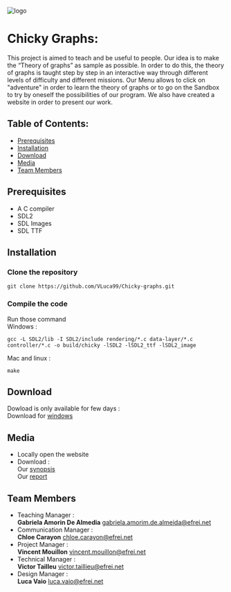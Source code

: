 ![logo](https://github.com/VLuca99/Chicky-graphs/blob/master/data/Website/LOGOFOND.png)
# Chicky Graphs:
This project is aimed to teach and be useful to people. Our idea is to make the “Theory of graphs” as sample as possible.
In order to do this, the theory of graphs is taught step by step in an interactive way through different levels of difficulty and different missions.
Our Menu allows to click on "adventure" in order to learn the theory of graphs or to go on the Sandbox to try by oneself the possibilities of our program. We also have created a website in order to present our work.

## Table of Contents:
* [Prerequisites](https://github.com/VLuca99/Chicky-graphs#prerequisites)
* [Installation](https://github.com/VLuca99/Chicky-graphs#installation)
* [Download](https://github.com/VLuca99/Chicky-graphs#download)
* [Media](https://github.com/VLuca99/Chicky-graphs#media)
* [Team Members](https://github.com/VLuca99/Chicky-graphs#team-members)

## Prerequisites
- A C compiler
- SDL2
- SDL Images
- SDL TTF

## Installation

### Clone the repository
```console
git clone https://github.com/VLuca99/Chicky-graphs.git
```

### Compile the code
Run those command<br>
Windows :
```console
gcc -L SDL2/lib -I SDL2/include rendering/*.c data-layer/*.c controller/*.c -o build/chicky -lSDL2 -lSDL2_ttf -lSDL2_image
```
Mac and linux :
```console
make
```

## Download
Dowload is only available for few days :<br>
Download for [windows](https://mega.nz/#!zfYmUCJa!-NBQdSjhUCUHOtZAhcMUX8NihXe7XrRcffF1NS4taAI)

## Media 
* Locally open the website
* Download :<br>
    Our [synopsis](https://github.com/VLuca99/Chicky-graphs/blob/master/data/Website/Synopsis.pdf)<br>
    Our [report](https://github.com/VLuca99/Chicky-graphs/blob/master/Report.pdf)

## Team Members
- Teaching Manager : <br>**Gabriela Amorin De Almedia**  <gabriela.amorim.de.almeida@efrei.net>
- Communication Manager : <br>**Chloe Carayon**  <chloe.carayon@efrei.net>
- Project Manager : <br>**Vincent Mouillon**  <vincent.mouillon@efrei.net>
- Technical Manager : <br>**Victor Tailleu**  <victor.taillieu@efrei.net>
- Design Manager : <br>**Luca Vaio**  <luca.vaio@efrei.net>
